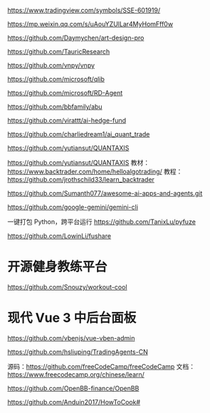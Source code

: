https://www.tradingview.com/symbols/SSE-601919/


https://mp.weixin.qq.com/s/uAouYZUlLar4MyHomFff0w

https://github.com/Daymychen/art-design-pro

https://github.com/TauricResearch

https://github.com/vnpy/vnpy

https://github.com/microsoft/qlib

https://github.com/microsoft/RD-Agent

https://github.com/bbfamily/abu

https://github.com/virattt/ai-hedge-fund

https://github.com/charliedream1/ai_quant_trade

https://github.com/yutiansut/QUANTAXIS

https://github.com/yutiansut/QUANTAXIS
教材：https://www.backtrader.com/home/helloalgotrading/
教程：https://github.com/jrothschild33/learn_backtrader

https://github.com/Sumanth077/awesome-ai-apps-and-agents.git

https://github.com/google-gemini/gemini-cli

一键打包 Python，跨平台运行
https://github.com/TanixLu/pyfuze


https://github.com/LowinLi/fushare

# 开源健身教练平台
https://github.com/Snouzy/workout-cool

# 现代 Vue 3 中后台面板
https://github.com/vbenjs/vue-vben-admin



https://github.com/hsliuping/TradingAgents-CN

源码：https://github.com/freeCodeCamp/freeCodeCamp
文档：https://www.freecodecamp.org/chinese/learn/

https://github.com/OpenBB-finance/OpenBB

https://github.com/Anduin2017/HowToCook#
